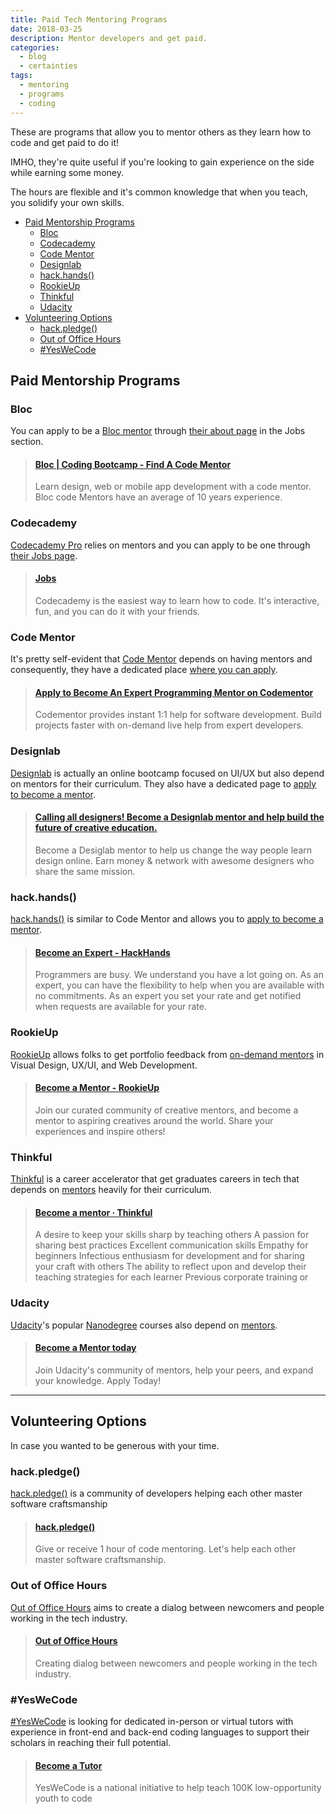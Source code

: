 ```yaml
---
title: Paid Tech Mentoring Programs
date: 2018-03-25
description: Mentor developers and get paid.
categories:
  - blog
  - certainties
tags:
  - mentoring
  - programs
  - coding
---
```


These are programs that allow you to mentor others as they learn how to code and get paid to do it!

IMHO, they're quite useful if you're looking to gain experience on the side while earning some money.

The hours are flexible and it's common knowledge that when you teach, you solidify your own skills.

<!-- TOC -->

* [Paid Mentorship Programs](#paid-mentorship-programs)
  * [Bloc](#bloc)
  * [Codecademy](#codecademy)
  * [Code Mentor](#code-mentor)
  * [Designlab](#designlab)
  * [hack.hands()](#hackhands)
  * [RookieUp](#rookieup)
  * [Thinkful](#thinkful)
  * [Udacity](#udacity)
* [Volunteering Options](#volunteering-options)
  * [hack.pledge()](#hackpledge)
  * [Out of Office Hours](#out-of-office-hours)
  * [#YesWeCode](#yeswecode)

<!-- /TOC -->

## Paid Mentorship Programs

### Bloc

You can apply to be a [Bloc mentor](//www.bloc.io/mentors) through [their about page](//www.bloc.io/about) in the Jobs section.

<blockquote class="embedly-card"><h4><a href="https://www.bloc.io/mentors">Bloc | Coding Bootcamp - Find A Code Mentor</a></h4><p>Learn design, web or mobile app development with a code mentor. Bloc code Mentors have an average of 10 years experience.</p></blockquote>
<script async src="//cdn.embedly.com/widgets/platform.js" charset="UTF-8"></script>

### Codecademy

[Codecademy Pro](//pro.codecademy.com/) relies on mentors and you can apply to be one through [their Jobs page](//www.codecademy.com/about/jobs/codecademy-mentor).

<blockquote class="embedly-card"><h4><a href="https://www.codecademy.com/about/jobs">Jobs</a></h4><p>Codecademy is the easiest way to learn how to code. It's interactive, fun, and you can do it with your friends.</p></blockquote>
<script async src="//cdn.embedly.com/widgets/platform.js" charset="UTF-8"></script>

### Code Mentor

It's pretty self-evident that [Code Mentor](//www.codementor.io/) depends on having mentors and consequently, they have a dedicated place [where you can apply](//www.codementor.io/mentor/apply).

<blockquote class="embedly-card"><h4><a href="https://www.codementor.io/mentor/apply">Apply to Become An Expert Programming Mentor on Codementor</a></h4><p>Codementor provides instant 1:1 help for software development. Build projects faster with on-demand live help from expert developers.</p></blockquote>
<script async src="//cdn.embedly.com/widgets/platform.js" charset="UTF-8"></script>

### Designlab

[Designlab](//trydesignlab.com/) is actually an online bootcamp focused on UI/UX but also depend on mentors for their curriculum. They also have a dedicated page to [apply to become a mentor](//trydesignlab.com/become-a-mentor/).

<blockquote class="embedly-card"><h4><a href="https://trydesignlab.com/become-a-mentor/">Calling all designers! Become a Designlab mentor and help build the future of creative education.</a></h4><p>Become a Desiglab mentor to help us change the way people learn design online. Earn money & network with awesome designers who share the same mission.</p></blockquote>
<script async src="//cdn.embedly.com/widgets/platform.js" charset="UTF-8"></script>

### hack.hands()

[hack.hands()](//hackhands.com/) is similar to Code Mentor and allows you to [apply to become a mentor](//hackhands.com/create-expert-account/).

<blockquote class="embedly-card"><h4><a href="https://hackhands.com/create-expert-account/">Become an Expert - HackHands</a></h4><p>Programmers are busy. We understand you have a lot going on. As an expert, you can have the flexibility to help when you are available with no commitments. As an expert you set your rate and get notified when requests are available for your rate.</p></blockquote>
<script async src="//cdn.embedly.com/widgets/platform.js" charset="UTF-8"></script>

### RookieUp

[RookieUp](//www.rookieup.com) allows folks to get portfolio feedback from [on-demand mentors](//www.rookieup.com/become-a-mentor/) in Visual Design, UX/UI, and Web Development.

<blockquote class="embedly-card"><h4><a href="https://www.rookieup.com/become-a-mentor/">Become a Mentor - RookieUp</a></h4><p>Join our curated community of creative mentors, and become a mentor to aspiring creatives around the world. Share your experiences and inspire others!</p></blockquote>
<script async src="//cdn.embedly.com/widgets/platform.js" charset="UTF-8"></script>

### Thinkful

[Thinkful](//www.thinkful.com) is a career accelerator that get graduates careers in tech that depends on [mentors](//www.thinkful.com/apply/) heavily for their curriculum.

<blockquote class="embedly-card"><h4><a href="https://www.thinkful.com/apply/">Become a mentor · Thinkful</a></h4><p>A desire to keep your skills sharp by teaching others A passion for sharing best practices Excellent communication skills Empathy for beginners Infectious enthusiasm for development and for sharing your craft with others The ability to reflect upon and develop their teaching strategies for each learner Previous corporate training or</p></blockquote>
<script async src="//cdn.embedly.com/widgets/platform.js" charset="UTF-8"></script>

### Udacity

[Udacity](//www.udacity.com/)'s popular [Nanodegree](//www.udacity.com/nanodegree) courses also depend on [mentors](//www.udacity.com/start-mentoring).

<blockquote class="embedly-card"><h4><a href="https://www.udacity.com/start-mentoring">Become a Mentor today</a></h4><p>Join Udacity's community of mentors, help your peers, and expand your knowledge. Apply Today!</p></blockquote>
<script async src="//cdn.embedly.com/widgets/platform.js" charset="UTF-8"></script>

---

## Volunteering Options

In case you wanted to be generous with your time.

### hack.pledge()

[hack.pledge()](//hackpledge.org/) is a community of developers helping each other master software craftsmanship

<blockquote class="embedly-card"><h4><a href="https://hackpledge.org/">hack.pledge()</a></h4><p>Give or receive 1 hour of code mentoring. Let's help each other master software craftsmanship.</p></blockquote>
<script async src="//cdn.embedly.com/widgets/platform.js" charset="UTF-8"></script>

### Out of Office Hours

[Out of Office Hours](//www.outofofficehours.com/) aims to create a dialog between newcomers and people working in the tech industry.

<blockquote class="embedly-card"><h4><a href="https://www.outofofficehours.com/">Out of Office Hours</a></h4><p>Creating dialog between newcomers and people working in the tech industry.</p></blockquote>
<script async src="//cdn.embedly.com/widgets/platform.js" charset="UTF-8"></script>

### #YesWeCode

[#YesWeCode](//www.yeswecode.org/tutor) is looking for dedicated in-person or virtual tutors with experience in front-end and back-end coding languages to support their scholars in reaching their full potential.

<blockquote class="embedly-card"><h4><a href="https://www.yeswecode.org/tutor">Become a Tutor</a></h4><p>YesWeCode is a national initiative to help teach 100K low-opportunity youth to code</p></blockquote>
<script async src="//cdn.embedly.com/widgets/platform.js" charset="UTF-8"></script>
